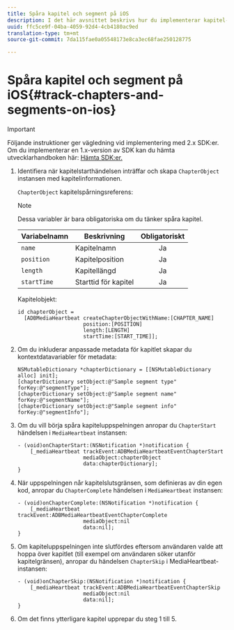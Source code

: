 ```yaml
---
title: Spåra kapitel och segment på iOS
description: I det här avsnittet beskrivs hur du implementerar kapitel- och segmentspårning med Media SDK i iOS.
uuid: ffc5ce9f-04ba-4059-92d4-4cb4180ac9ed
translation-type: tm+mt
source-git-commit: 7da115fae0a05548173e8ca3ec68fae250128775

---
```



# Spåra kapitel och segment på iOS{#track-chapters-and-segments-on-ios}

>[!IMPORTANT]
>
>Följande instruktioner ger vägledning vid implementering med 2.x SDK:er. Om du implementerar en 1.x-version av SDK kan du hämta utvecklarhandboken här: [Hämta SDK:er.](/help/sdk-implement/download-sdks.md)

1. Identifiera när kapitelstarthändelsen inträffar och skapa `ChapterObject` instansen med kapitelinformationen.

   `ChapterObject` kapitelspårningsreferens:

   >[!NOTE]
   >
   >Dessa variabler är bara obligatoriska om du tänker spåra kapitel.

   | Variabelnamn | Beskrivning | Obligatoriskt |
   | --- | --- | :---: |
   | `name` | Kapitelnamn | Ja |
   | `position` | Kapitelposition | Ja |
   | `length` | Kapitellängd | Ja |
   | `startTime` | Starttid för kapitel | Ja |

   Kapitelobjekt:

   ```
   id chapterObject =  
     [ADBMediaHeartbeat createChapterObjectWithName:[CHAPTER_NAME] 
                        position:[POSITION] 
                        length:[LENGTH] 
                        startTime:[START_TIME]];
   ```

1. Om du inkluderar anpassade metadata för kapitlet skapar du kontextdatavariabler för metadata:

   ```
   NSMutableDictionary *chapterDictionary = [[NSMutableDictionary alloc] init]; 
   [chapterDictionary setObject:@"Sample segment type" forKey:@"segmentType"]; 
   [chapterDictionary setObject:@"Sample segment name" forKey:@"segmentName"]; 
   [chapterDictionary setObject:@"Sample segment info" forKey:@"segmentInfo"];
   ```

1. Om du vill börja spåra kapiteluppspelningen anropar du `ChapterStart` händelsen i `MediaHeartbeat` instansen:

   ```
   - (void)onChapterStart:(NSNotification *)notification { 
       [_mediaHeartbeat trackEvent:ADBMediaHeartbeatEventChapterStart  
                        mediaObject:chapterObject     
                        data:chapterDictionary]; 
   }
   ```

1. När uppspelningen når kapitelslutsgränsen, som definieras av din egen kod, anropar du `ChapterComplete` händelsen i `MediaHeartbeat` instansen:

   ```
   - (void)onChapterComplete:(NSNotification *)notification { 
       [_mediaHeartbeat trackEvent:ADBMediaHeartbeatEventChapterComplete  
                        mediaObject:nil  
                        data:nil]; 
   }
   ```

1. Om kapiteluppspelningen inte slutfördes eftersom användaren valde att hoppa över kapitlet (till exempel om användaren söker utanför kapitelgränsen), anropar du händelsen `ChapterSkip` i MediaHeartbeat-instansen:

   ```
   - (void)onChapterSkip:(NSNotification *)notification { 
       [_mediaHeartbeat trackEvent:ADBMediaHeartbeatEventChapterSkip  
                        mediaObject:nil  
                        data:nil]; 
   }
   ```

1. Om det finns ytterligare kapitel upprepar du steg 1 till 5.

